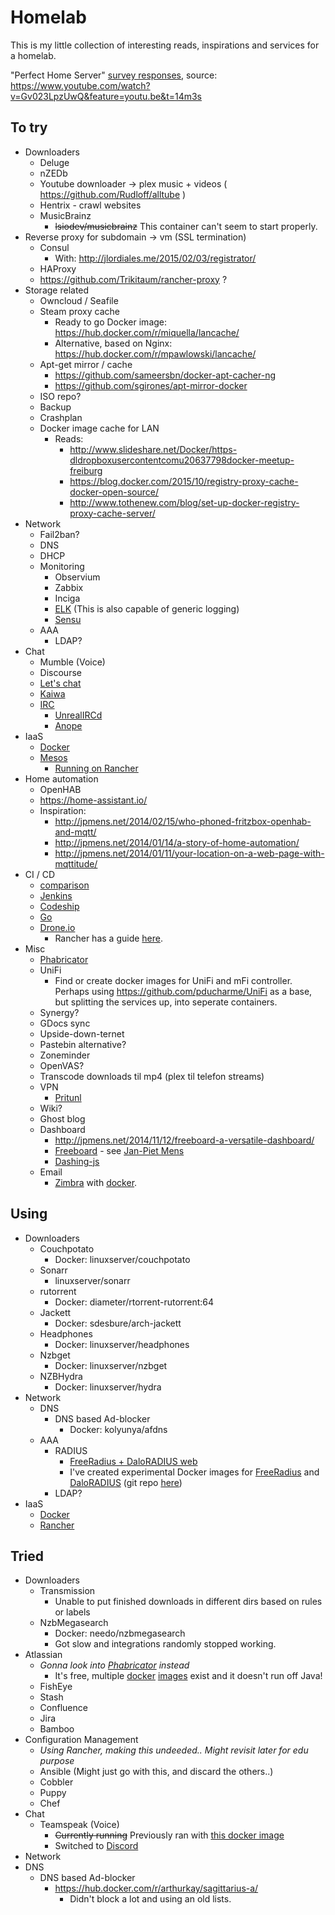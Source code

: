# Homelab
This is my little collection of interesting reads, inspirations and services for a homelab.


"Perfect Home Server" [survey responses](https://docs.google.com/spreadsheets/d/1FuXck6l1NSc2eG0kfXLHNj5xo_Yjltra_ia3AxadG1Q/edit#gid=330853588), source: https://www.youtube.com/watch?v=Gv023LpzUwQ&feature=youtu.be&t=14m3s

## To try
* Downloaders
  * Deluge
  * nZEDb
  * Youtube downloader -> plex music + videos ( https://github.com/Rudloff/alltube )
  * Hentrix - crawl websites
  * MusicBrainz
    * ~~lsiodev/musicbrainz~~ This container can't seem to start properly.
* Reverse proxy for subdomain -> vm (SSL termination)
  * Consul
    * With: http://jlordiales.me/2015/02/03/registrator/
  * HAProxy
  * https://github.com/Trikitaum/rancher-proxy ?
* Storage related
  * Owncloud / Seafile
  * Steam proxy cache
    * Ready to go Docker image: https://hub.docker.com/r/miquella/lancache/
    * Alternative, based on Nginx: https://hub.docker.com/r/mpawlowski/lancache/
  * Apt-get mirror / cache
    * https://github.com/sameersbn/docker-apt-cacher-ng
    * https://github.com/sgirones/apt-mirror-docker
  * ISO repo?
  * Backup
  * Crashplan
  * Docker image cache for LAN
    * Reads:
      * http://www.slideshare.net/Docker/https-dldropboxusercontentcomu20637798docker-meetup-freiburg
      * https://blog.docker.com/2015/10/registry-proxy-cache-docker-open-source/
      * http://www.tothenew.com/blog/set-up-docker-registry-proxy-cache-server/
* Network
  * Fail2ban?
  * DNS
  * DHCP
  * Monitoring
    * Observium
    * Zabbix
    * Inciga
    * [ELK](https://www.digitalocean.com/community/tutorials/how-to-install-elasticsearch-logstash-and-kibana-elk-stack-on-ubuntu-14-04) (This is also capable of generic logging)
    * [Sensu](https://sensuapp.org/)
  * AAA
    * LDAP?
* Chat
  * Mumble (Voice)
  * Discourse
  * [Let's chat](https://sdelements.github.io/lets-chat/)
  * [Kaiwa](http://getkaiwa.com/)
  * [IRC](http://archive.news.softpedia.com/news/Building-Your-Own-IRC-Server-With-Services-40772.shtml)
    * [UnrealIRCd](https://www.unrealircd.org/)
    * [Anope](http://www.anope.org/)
* IaaS
  * [Docker](https://www.docker.com/)
  * [Mesos](http://mesosphere.com/)
    * [Running on Rancher](http://rancher.com/running-a-mesos-cluster-on-rancheros/)
* Home automation
  * OpenHAB
  * https://home-assistant.io/
  * Inspiration:
    * http://jpmens.net/2014/02/15/who-phoned-fritzbox-openhab-and-mqtt/
    * http://jpmens.net/2014/01/14/a-story-of-home-automation/
    * http://jpmens.net/2014/01/11/your-location-on-a-web-page-with-mqttitude/
* CI / CD
  * [comparison](http://www.quora.com/What-is-the-difference-between-Bamboo-CircleCI-CIsimple-Ship-io-Codeship-Jenkins-Hudson-Semaphoreapp-Shippable-Solano-CI-TravisCI-and-Wercker)
  * [Jenkins](http://jenkins-ci.org)
  * [Codeship](https://codeship.com/)
  * [Go](http://www.go.cd/)
  * [Drone.io](https://drone.io/)
    * Rancher has a guide [here](http://rancher.com/building-a-scalable-ci-deployment-with-drone-rancher-and-docker-recorded-august-meetup/).
* Misc
  * [Phabricator](http://phabricator.org/)
  * UniFi
    * Find or create docker images for UniFi and mFi controller. Perhaps using https://github.com/pducharme/UniFi as a base, but splitting the services up, into seperate containers.
  * Synergy?
  * GDocs sync
  * Upside-down-ternet
  * Pastebin alternative?
  * Zoneminder
  * OpenVAS?
  * Transcode downloads til mp4 (plex til telefon streams)
  * VPN
    * [Pritunl](https://pritunl.com/)
  * Wiki?
  * Ghost blog
  * Dashboard
    * http://jpmens.net/2014/11/12/freeboard-a-versatile-dashboard/
    * [Freeboard](https://github.com/Freeboard/freeboard) - see [Jan-Piet Mens](http://jpmens.net/2014/11/12/freeboard-a-versatile-dashboard/)
    * [Dashing-js](https://github.com/fabiocaseri/dashing-js)
  * Email
    * [Zimbra](https://www.zimbra.com/downloads/) with [docker](https://github.com/Zimbra-Community/zimbra-docker).

## Using
* Downloaders
  * Couchpotato
    * Docker: linuxserver/couchpotato
  * Sonarr
    * linuxserver/sonarr
  * rutorrent
    * Docker: diameter/rtorrent-rutorrent:64
  * Jackett
    * Docker: sdesbure/arch-jackett
  * Headphones
    * Docker: linuxserver/headphones
  * Nzbget
    * Docker: linuxserver/nzbget
  * NZBHydra
    * Docker: linuxserver/hydra
* Network
  * DNS
    * DNS based Ad-blocker
      * Docker: kolyunya/afdns
  * AAA
    * RADIUS
      * [FreeRadius + DaloRADIUS web](http://linuxdrops.com/install-freeradius-with-web-based-management-daloradius-on-centosrhel-debian-ubuntu/)
      * I've created experimental Docker images for [FreeRadius](https://hub.docker.com/r/connors511/radius/) and [DaloRADIUS](https://hub.docker.com/r/connors511/daloradius/) (git repo [here](https://github.com/connors511/docker-freeradius))
    * LDAP?
* IaaS
  * [Docker](https://www.docker.com/)
  * [Rancher](http://rancher.com/)

## Tried
* Downloaders
  * Transmission
    * Unable to put finished downloads in different dirs based on rules or labels
  * NzbMegasearch
    * Docker: needo/nzbmegasearch
    * Got slow and integrations randomly stopped working.
* Atlassian
  * _Gonna look into [Phabricator](http://phabricator.org/) instead_
    * It's free, multiple [docker](https://hub.docker.com/r/fredericlb/docker-phabricator/) [images](https://hub.docker.com/r/yesnault/docker-phabricator/) exist and it doesn't run off Java!
  * FishEye
  * Stash
  * Confluence
  * Jira
  * Bamboo
* Configuration Management
  * _Using Rancher, making this undeeded.. Might revisit later for edu purpose_
  * Ansible (Might just go with this, and discard the others..)
  * Cobbler
  * Puppy
  * Chef
* Chat
  * Teamspeak (Voice)
    * ~~Currently running~~ Previously ran with [this docker image](https://hub.docker.com/r/devalx/docker-teamspeak3/)
    * Switched to [Discord](https://discordapp.com/)
 * Network
  * DNS
    * DNS based Ad-blocker
      * https://hub.docker.com/r/arthurkay/sagittarius-a/
        * Didn't block a lot  and using an old lists.
